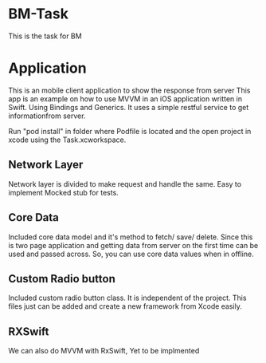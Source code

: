# BM-Task
This is the task for BM

# Application

This is an mobile client application to show the response from server
This app is an example on how to use MVVM in an iOS application written in Swift. Using Bindings and Generics.
It uses a simple restful service to get informationfrom server.

Run "pod install" in folder where Podfile is located and the open project in xcode using the Task.xcworkspace.

## Network Layer

Network layer is divided to make request and handle the same. Easy to implement Mocked stub for tests.

## Core Data
Included core data model and it's method to fetch/ save/ delete.
Since this is two page application and getting data from server on the first time can be used and passed across. 
So, you can use core data values when in offline.

## Custom Radio button
Included custom radio button class. It is independent of the project. This files just can be added and create a new framework from Xcode easily.


## RXSwift
We can also do MVVM with RxSwift, Yet to be implmented        


